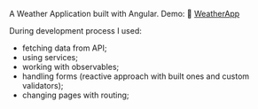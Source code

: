 A Weather Application built with Angular. 
Demo: 🔗 [WeatherApp](https://sebastiannowak91.github.io/WeatherApp/)

During development process I used:

-	fetching data from API;
-	using services;
-	working with observables;
-	handling forms (reactive approach with built ones and custom validators);
-	changing pages with routing;


